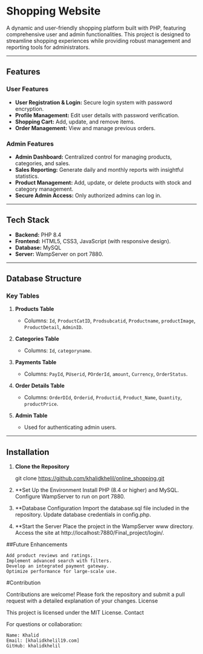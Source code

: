 # Shopping Website

A dynamic and user-friendly shopping platform built with PHP, featuring comprehensive user and admin functionalities. This project is designed to streamline shopping experiences while providing robust management and reporting tools for administrators.

---

## Features

### User Features
- **User Registration & Login:** Secure login system with password encryption.
- **Profile Management:** Edit user details with password verification.
- **Shopping Cart:** Add, update, and remove items.
- **Order Management:** View and manage previous orders.

### Admin Features
- **Admin Dashboard:** Centralized control for managing products, categories, and sales.
- **Sales Reporting:** Generate daily and monthly reports with insightful statistics.
- **Product Management:** Add, update, or delete products with stock and category management.
- **Secure Admin Access:** Only authorized admins can log in.

---

## Tech Stack

- **Backend:** PHP 8.4
- **Frontend:** HTML5, CSS3, JavaScript (with responsive design).
- **Database:** MySQL
- **Server:** WampServer on port 7880.

---

## Database Structure

### Key Tables
1. **Products Table**
   - Columns: `Id`, `ProductCatID`, `Prodsubcatid`, `Productname`, `productImage`, `ProductDetail`, `AdminID`.

2. **Categories Table**
   - Columns: `Id`, `categoryname`.

3. **Payments Table**
   - Columns: `PayId`, `PUserid`, `POrderId`, `amount`, `Currency`, `OrderStatus`.

4. **Order Details Table**
   - Columns: `OrderDId`, `Orderid`, `Productid`, `Product_Name`, `Quantity`, `productPrice`.

5. **Admin Table**
   - Used for authenticating admin users.

---

## Installation

1. **Clone the Repository**
   
   git clone https://github.com/khalidkhelil/online_shopping.git
2. **Set Up the Environment
        Install PHP (8.4 or higher) and MySQL.
        Configure WampServer to run on port 7880.

3. **Database Configuration
        Import the database.sql file included in the repository.
        Update database credentials in config.php.

4. **Start the Server
        Place the project in the WampServer www directory.
        Access the site at http://localhost:7880/Final_project/login/.

##Future Enhancements

    Add product reviews and ratings.
    Implement advanced search with filters.
    Develop an integrated payment gateway.
    Optimize performance for large-scale use.

#Contribution

Contributions are welcome! Please fork the repository and submit a pull request with a detailed explanation of your changes.
License

This project is licensed under the MIT License.
Contact

For questions or collaboration:

    Name: Khalid
    Email: [khalidkhelil19.com]
    GitHub: khalidkhelil
